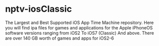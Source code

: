 # nptv-iosClassic
The Largest and Best Supported iOS App Time Machine repository. Here you will find ipa files for games and applications for the Apple iPhoneOS software versions ranging from iOS2 To iOS7 (Classic) And above. There are over 140 GB worth of games and apps for iOS2-6

